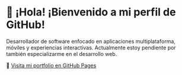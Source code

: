 # 👋 ¡Hola! ¡Bienvenido a mi perfil de GitHub!

Desarrollador de software enfocado en aplicaciones multiplataforma, móviles y experiencias interactivas. Actualmente estoy pendiente por también especializarme en el desarrollo web.

🔗 [Visita mi portfolio en GitHub Pages](https://scojita.github.io)
